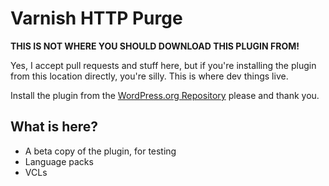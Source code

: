 Varnish HTTP Purge
==================

**THIS IS NOT WHERE YOU SHOULD DOWNLOAD THIS PLUGIN FROM!**

Yes, I accept pull requests and stuff here, but if you're installing the plugin from this location directly, you're silly. This is where dev things live. 

Install the plugin from the [WordPress.org Repository](http://wordpress.org/plugins/varnish-http-purge/) please and thank you.

## What is here?

* A beta copy of the plugin, for testing
* Language packs
* VCLs
